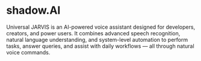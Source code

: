 # shadow.AI
Universal JARVIS is an AI-powered voice assistant designed for developers, creators, and power users. It combines advanced speech recognition, natural language understanding, and system-level automation to perform tasks, answer queries, and assist with daily workflows — all through natural voice commands.
